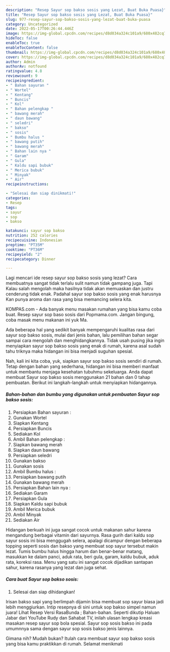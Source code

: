 ```yaml
---
description: "Resep Sayur sop bakso sosis yang Lezat, Buat Buka Puasa}"
title: "Resep Sayur sop bakso sosis yang Lezat, Buat Buka Puasa}"
slug: 977-resep-sayur-sop-bakso-sosis-yang-lezat-buat-buka-puasa
category: Uncategorized
date: 2022-05-17T00:26:44.446Z
image: https://img-global.cpcdn.com/recipes/d8d034a324c101a9/680x482cq70/sayur-sop-bakso-sosis-foto-resep-utama.jpg
hideToc: false
enableToc: true
enableTocContent: false
thumbnail: https://img-global.cpcdn.com/recipes/d8d034a324c101a9/680x482cq70/sayur-sop-bakso-sosis-foto-resep-utama.jpg
cover: https://img-global.cpcdn.com/recipes/d8d034a324c101a9/680x482cq70/sayur-sop-bakso-sosis-foto-resep-utama.jpg
author: Admin
authorAv: notfound
ratingvalue: 4.8
reviewcount: 9
recipeingredient:
- " Bahan sayuran "
- " Wortel"
- " Kentang"
- " Buncis"
- " Kol"
- " Bahan pelengkap "
- " bawang merah"
- " daun bawang"
- " seledri"
- " bakso"
- " sosis"
- " Bumbu halus "
- " bawang putih"
- " bawang merah"
- " Bahan lain nya "
- " Garam"
- " Gula"
- " Kaldu sapi bubuk"
- " Merica bubuk"
- " Minyak"
- " Air"
recipeinstructions:

- "Selesai dan siap dinikmati!"
categories:
- Resep
tags:
- sayur
- sop
- bakso

katakunci: sayur sop bakso 
nutrition: 252 calories
recipecuisine: Indonesian
preptime: "PT35M"
cooktime: "PT36M"
recipeyield: "2"
recipecategory: Dinner

---
```



Lagi mencari ide resep sayur sop bakso sosis yang lezat? Cara membuatnya sangat tidak terlalu sulit namun tidak gampang juga. Tapi Kalau salah mengolah maka hasilnya tidak akan memuaskan dan justru cenderung tidak enak. Padahal sayur sop bakso sosis yang enak harusnya Kan punya aroma dan rasa yang bisa memancing selera kita.


KOMPAS.com - Ada banyak menu masakan rumahan yang bisa kamu coba buat. Resep sayur sop baso sosis dari Popmama.com. Jangan bingung, coba masak menu makanan ini yuk Ma.

Ada beberapa hal yang sedikit banyak mempengaruhi kualitas rasa dari sayur sop bakso sosis, mulai dari jenis bahan, lalu pemilihan bahan segar sampai cara mengolah dan menghidangkannya. Tidak usah pusing jika ingin menyiapkan sayur sop bakso sosis yang enak di rumah, karena asal sudah tahu triknya maka hidangan ini bisa menjadi suguhan spesial.


Nah, kali ini kita coba, yuk, siapkan sayur sop bakso sosis sendiri di rumah. Tetap dengan bahan yang sederhana, hidangan ini bisa memberi manfaat untuk membantu menjaga kesehatan tubuhmu sekeluarga. Anda dapat membuat Sayur sop bakso sosis menggunakan 21 bahan dan 0 tahap pembuatan. Berikut ini langkah-langkah untuk menyiapkan hidangannya.

<!--inarticleads1-->

##### Bahan-bahan dan bumbu yang digunakan untuk pembuatan Sayur sop bakso sosis:

1. Persiapkan  Bahan sayuran :
1. Gunakan  Wortel
1. Siapkan  Kentang
1. Persiapkan  Buncis
1. Sediakan  Kol
1. Ambil  Bahan pelengkap :
1. Siapkan  bawang merah
1. Siapkan  daun bawang
1. Persiapkan  seledri
1. Gunakan  bakso
1. Gunakan  sosis
1. Ambil  Bumbu halus :
1. Persiapkan  bawang putih
1. Gunakan  bawang merah
1. Persiapkan  Bahan lain nya :
1. Sediakan  Garam
1. Persiapkan  Gula
1. Siapkan  Kaldu sapi bubuk
1. Ambil  Merica bubuk
1. Ambil  Minyak
1. Sediakan  Air


Hidangan berkuah ini juga sangat cocok untuk makanan sahur karena mengandung berbagai vitamin dari sayurnya. Rasa gurih dari kaldu sop sayur sosis ini bisa menggugah selera, apalagi dicampur dengan beberapa topping seperti sosis dan bakso yang membuat sop sayur tersebut makin lezat. Tumis bumbu halus hingga harum dan benar-benar matang, masukkan ke dalam panci, aduk rata, beri gula, garam, kaldu bubuk, aduk rata, koreksi rasa. Menu yang satu ini sangat cocok dijadikan santapan sahur, karena rasanya yang lezat dan juga sehat. 

<!--inarticleads2-->

##### Cara buat Sayur sop bakso sosis:


1. Selesai dan siap dihidangkan!

Irisan bakso sapi yang berlimpah dijamin bisa membuat sop sayur biasa jadi lebih menggiurkan. Intip resepnya di sini untuk sop bakso simpel namun juara! Lihat Resep Versi RasaBunda ; Bahan-bahan. Seperti dikutip Haluan Jabar dari YouTube Rudy dan Sahabat TV, inilah ulasan lengkap kreasi masakan resep sayur sop bola spesial. Sayur sop sosis bakso ini pada umumnnya sama dengan sayur sop sosis bakso jenis lainnya. 

Gimana nih? Mudah bukan? Itulah cara membuat sayur sop bakso sosis yang bisa kamu praktikkan di rumah. Selamat menikmati
